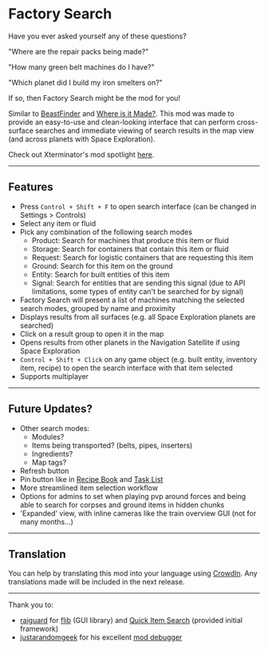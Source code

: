 # Factory Search

Have you ever asked yourself any of these questions?

"Where are the repair packs being made?"

"How many green belt machines do I have?"

"Which planet did I build my iron smelters on?"

If so, then Factory Search might be the mod for you!

Similar to [BeastFinder](https://mods.factorio.com/mod/BeastFinder) and [Where is it Made?](https://mods.factorio.com/mod/WhereIsItMade). This mod was made to provide an easy-to-use and clean-looking interface that can perform cross-surface searches and immediate viewing of search results in the map view (and across planets with Space Exploration).

Check out Xterminator's mod spotlight [here](https://youtu.be/_60XPAT3uas).

-----
## Features

- Press `Control + Shift + F` to open search interface (can be changed in Settings > Controls)
- Select any item or fluid
- Pick any combination of the following search modes
    - Product: Search for machines that produce this item or fluid
    - Storage: Search for containers that contain this item or fluid
    - Request: Search for logistic containers that are requesting this item
    - Ground: Search for this item on the ground
    - Entity: Search for built entities of this item
    - Signal: Search for entities that are sending this signal (due to API limitations, some types of entity can't be searched for by signal)
- Factory Search will present a list of machines matching the selected search modes, grouped by name and proximity
- Displays results from all surfaces (e.g. all Space Exploration planets are searched)
- Click on a result group to open it in the map
- Opens results from other planets in the Navigation Satellite if using Space Exploration
- `Control + Shift + Click` on any game object (e.g. built entity, inventory item, recipe) to open the search interface with that item selected
- Supports multiplayer

-----
## Future Updates?

- Other search modes:
    - Modules?
    - Items being transported? (belts, pipes, inserters)
    - Ingredients?
    - Map tags?
- Refresh button
- Pin button like in [Recipe Book](https://mods.factorio.com/mod/RecipeBook) and [Task List](https://mods.factorio.com/mod/TaskList)
- More streamlined item selection workflow
- Options for admins to set when playing pvp around forces and being able to search for corpses and ground items in hidden chunks
- 'Expanded' view, with inline cameras like the train overview GUI (not for many months…)

-----
## Translation

You can help by translating this mod into your language using [CrowdIn](https://crowdin.com/project/factorio-mods-localization). Any translations made will be included in the next release.

-----
Thank you to:

- [raiguard](https://mods.factorio.com/user/raiguard) for [flib](https://mods.factorio.com/mod/flib) (GUI library) and [Quick Item Search](https://mods.factorio.com/mod/QuickItemSearch) (provided initial framework)
- [justarandomgeek](https://mods.factorio.com/user/justarandomgeek) for his excellent [mod debugger](https://github.com/justarandomgeek/vscode-factoriomod-debug)